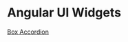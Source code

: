 Angular UI Widgets
==================

[Box Accordion](http://ema93sh.github.io/angular-ui/boxAccordion/index.html "Box Accordion")